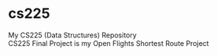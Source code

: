 # cs225
My CS225 (Data Structures) Repository
<br>
CS225 Final Project is my Open Flights Shortest Route Project
